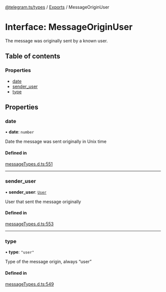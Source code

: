 [@telegram.ts/types](../README.md) / [Exports](../modules.md) / MessageOriginUser

# Interface: MessageOriginUser

The message was originally sent by a known user.

## Table of contents

### Properties

- [date](MessageOriginUser.md#date)
- [sender\_user](MessageOriginUser.md#sender_user)
- [type](MessageOriginUser.md#type)

## Properties

### date

• **date**: `number`

Date the message was sent originally in Unix time

#### Defined in

[messageTypes.d.ts:551](https://github.com/telegramsjs/types/blob/d08200f/src/messageTypes.d.ts#L551)

___

### sender\_user

• **sender\_user**: [`User`](User.md)

User that sent the message originally

#### Defined in

[messageTypes.d.ts:553](https://github.com/telegramsjs/types/blob/d08200f/src/messageTypes.d.ts#L553)

___

### type

• **type**: ``"user"``

Type of the message origin, always “user”

#### Defined in

[messageTypes.d.ts:549](https://github.com/telegramsjs/types/blob/d08200f/src/messageTypes.d.ts#L549)
